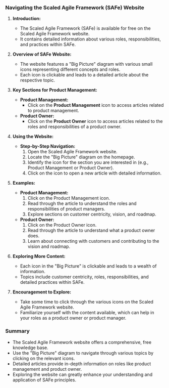 ### Navigating the Scaled Agile Framework (SAFe) Website

1. **Introduction:**
   - The Scaled Agile Framework (SAFe) is available for free on the Scaled Agile Framework website.
   - It contains detailed information about various roles, responsibilities, and practices within SAFe.

2. **Overview of SAFe Website:**
   - The website features a "Big Picture" diagram with various small icons representing different concepts and roles.
   - Each icon is clickable and leads to a detailed article about the respective topic.

3. **Key Sections for Product Management:**
   - **Product Management:**
     - Click on the **Product Management** icon to access articles related to product management.
   - **Product Owner:**
     - Click on the **Product Owner** icon to access articles related to the roles and responsibilities of a product owner.

4. **Using the Website:**
   - **Step-by-Step Navigation:**
     1. Open the Scaled Agile Framework website.
     2. Locate the "Big Picture" diagram on the homepage.
     3. Identify the icon for the section you are interested in (e.g., Product Management or Product Owner).
     4. Click on the icon to open a new article with detailed information.

5. **Examples:**
   - **Product Management:**
     1. Click on the Product Management icon.
     2. Read through the article to understand the roles and responsibilities of product managers.
     3. Explore sections on customer centricity, vision, and roadmap.
   - **Product Owner:**
     1. Click on the Product Owner icon.
     2. Read through the article to understand what a product owner does.
     3. Learn about connecting with customers and contributing to the vision and roadmap.

6. **Exploring More Content:**
   - Each icon in the "Big Picture" is clickable and leads to a wealth of information.
   - Topics include customer centricity, roles, responsibilities, and detailed practices within SAFe.

7. **Encouragement to Explore:**
   - Take some time to click through the various icons on the Scaled Agile Framework website.
   - Familiarize yourself with the content available, which can help in your roles as a product owner or product manager.

### Summary

- The Scaled Agile Framework website offers a comprehensive, free knowledge base.
- Use the "Big Picture" diagram to navigate through various topics by clicking on the relevant icons.
- Detailed articles provide in-depth information on roles like product management and product owner.
- Exploring the website can greatly enhance your understanding and application of SAFe principles.
